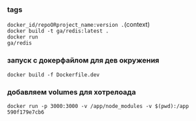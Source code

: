 ### tags
<code>docker_id/repoORproject_name:version .</code>(context)<br/>
<code>docker build -t ga/redis:latest .</code><br/>
<code>docker run ga/redis</code>

### запуск с докерфайлом для дев окружения

<code>docker build -f Dockerfile.dev</code>

[//]: # (флаг -f == file, указываем, какой файл используем для сборки докера)

### добавляем volumes для хотрелоада
<code>docker run -p 3000:3000 -v /app/node_modules -v $(pwd):/app 590f179e7cb6</code>
